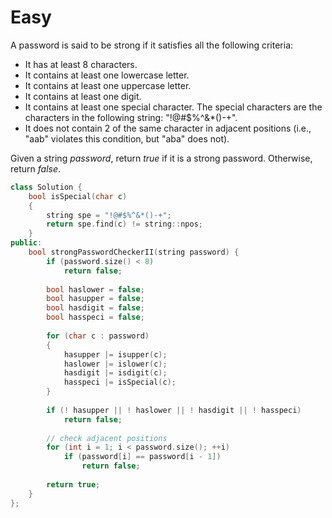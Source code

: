 # Easy

A password is said to be strong if it satisfies all the following criteria:

- It has at least $8$ characters.
- It contains at least one lowercase letter.
- It contains at least one uppercase letter.
- It contains at least one digit.
- It contains at least one special character. The special characters are the characters in the following string: "!@#$%^&*()-+".
- It does not contain $2$ of the same character in adjacent positions (i.e., "aab" violates this condition, but "aba" does not).

Given a string $password$, return $true$ if it is a strong password. Otherwise, return $false$.

```cpp
class Solution {
    bool isSpecial(char c)
    {
        string spe = "!@#$%^&*()-+";
        return spe.find(c) != string::npos;
    }
public:
    bool strongPasswordCheckerII(string password) {
        if (password.size() < 8)
            return false;
        
        bool haslower = false;
        bool hasupper = false;
        bool hasdigit = false;
        bool hasspeci = false;
        
        for (char c : password)
        {
            hasupper |= isupper(c);
            haslower |= islower(c);
            hasdigit |= isdigit(c);
            hasspeci |= isSpecial(c);
        }
        
        if (! hasupper || ! haslower || ! hasdigit || ! hasspeci)
            return false;
        
        // check adjacent positions
        for (int i = 1; i < password.size(); ++i)
            if (password[i] == password[i - 1])
                return false;
        
        return true;
    }
};
```
